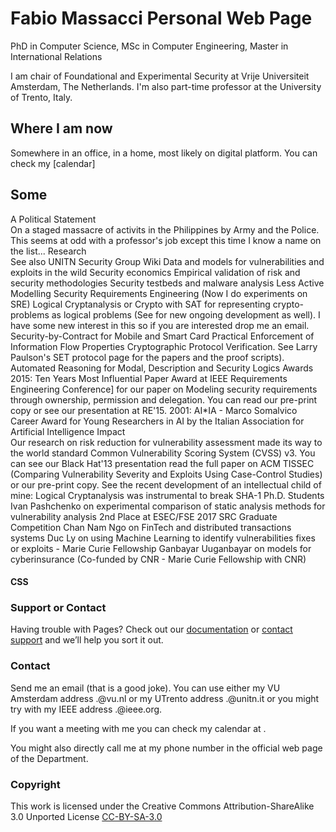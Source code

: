 # Fabio Massacci Personal Web Page
PhD in Computer Science, MSc in Computer Engineering, Master in International Relations

I am chair of Foundational and Experimental Security at Vrije Universiteit Amsterdam, The Netherlands. I'm also part-time professor at the 
University of Trento, Italy.

## Where I am now

Somewhere in an office, in a home, most likely on digital platform. You can check my [calendar]

## Some
A Political Statement 	
On a staged massacre of activits in the Philippines by Army and the Police. This seems at odd with a professor's job except this time I know a name on the list...
Research 	
See also UNITN Security Group Wiki
Data and models for vulnerabilities and exploits in the wild
Security economics
Empirical validation of risk and security methodologies
Security testbeds and malware analysis
Less Active 	
Modelling Security Requirements Engineering (Now I do experiments on SRE)
Logical Cryptanalysis or Crypto with SAT for representing crypto-problems as logical problems (See for new ongoing development as well). I have some new interest in this so if you are interested drop me an email.
Security-by-Contract for Mobile and Smart Card
Practical Enforcement of Information Flow Properties
Cryptographic Protocol Verification. See Larry Paulson's SET protocol page for the papers and the proof scripts).
Automated Reasoning for Modal, Description and Security Logics
Awards 	
2015: Ten Years Most Influential Paper Award at IEEE Requirements Engineering Conference] for our paper on Modeling security requirements through ownership, permission and delegation. You can read our pre-print copy or see our presentation at RE'15.
2001: AI*IA - Marco Somalvico Career Award for Young Researchers in AI by the Italian Association for Artificial Intelligence
Impact 	
Our research on risk reduction for vulnerability assessment made its way to the world standard Common Vulnerability Scoring System (CVSS) v3. You can see our Black Hat'13 presentation read the full paper on ACM TISSEC (Comparing Vulnerability Severity and Exploits Using Case-Control Studies) or our pre-print copy.
See the recent development of an intellectual child of mine: Logical Cryptanalysis was instrumental to break SHA-1
Ph.D. Students	
Ivan Pashchenko on experimental comparison of static analysis methods for vulnerability analysis 2nd Place at ESEC/FSE 2017 SRC Graduate Competition
Chan Nam Ngo on FinTech and distributed transactions systems
Duc Ly on using Machine Learning to identify vulnerabilities fixes or exploits - Marie Curie Fellowship
Ganbayar Uuganbayar on models for cyberinsurance (Co-funded by CNR - Marie Curie Fellowship with CNR) 
#### CSS

### Support or Contact

Having trouble with Pages? Check out our [documentation](https://help.github.com/categories/github-pages-basics/) or [contact support](https://github.com/contact) and we’ll help you sort it out.

### Contact 

Send me an email (that is a good joke). You can use either my VU Amsterdam address <initial-of-voornaam>.<achternaam>@vu.nl or my UTrento address <nome>.<cognome>@unitn.it or you might try with my IEEE address <name>.<surname>@ieee.org.
  
If you want a meeting with me you can check my calendar at . 

You might also directly call me at my phone number in the official web page of the Department.

### Copyright
This work is licensed under the Creative Commons Attribution-ShareAlike 3.0 Unported License [CC-BY-SA-3.0](https://creativecommons.org/licenses/by-sa/3.0/)

